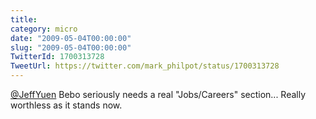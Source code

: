 ```yaml
---
title: 
category: micro
date: "2009-05-04T00:00:00"
slug: "2009-05-04T00:00:00"
TwitterId: 1700313728
TweetUrl: https://twitter.com/mark_philpot/status/1700313728
---
```


[@JeffYuen](https://twitter.com/JeffYuen) Bebo seriously needs a real
"Jobs/Careers" section... Really worthless as it stands now.
